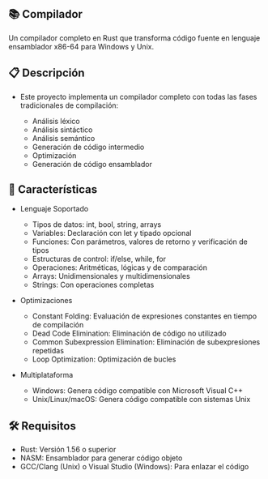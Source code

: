📚 Compilador 
-
Un compilador completo en Rust que transforma código fuente en lenguaje ensamblador x86-64 para Windows y Unix. 

📋 Descripción 
-
* Este proyecto implementa un compilador completo con todas las fases tradicionales de compilación: 

   + Análisis léxico
   + Análisis sintáctico
   + Análisis semántico
   + Generación de código intermedio
   + Optimización
   + Generación de código ensamblador
     

🚀 Características 
-
* Lenguaje Soportado 

   +  Tipos de datos: int, bool, string, arrays
   +  Variables: Declaración con let y tipado opcional
   +  Funciones: Con parámetros, valores de retorno y verificación de tipos
   +  Estructuras de control: if/else, while, for
   +  Operaciones: Aritméticas, lógicas y de comparación
   +  Arrays: Unidimensionales y multidimensionales
   +  Strings: Con operaciones completas
     

* Optimizaciones 

   + Constant Folding: Evaluación de expresiones constantes en tiempo de compilación
   + Dead Code Elimination: Eliminación de código no utilizado
   + Common Subexpression Elimination: Eliminación de subexpresiones repetidas
   + Loop Optimization: Optimización de bucles
     

* Multiplataforma 

   + Windows: Genera código compatible con Microsoft Visual C++
   + Unix/Linux/macOS: Genera código compatible con sistemas Unix

🛠️ Requisitos 
-
   + Rust: Versión 1.56 o superior
   + NASM: Ensamblador para generar código objeto
   + GCC/Clang (Unix) o Visual Studio (Windows): Para enlazar el código
     
